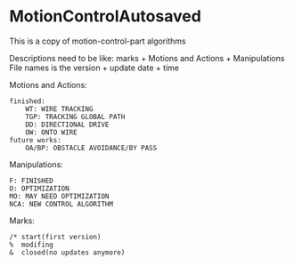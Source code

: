 # MotionControlAutosaved
This is a copy of motion-control-part algorithms

Descriptions need to be like: marks + Motions and Actions + Manipulations
File names is the version + update date + time


Motions and Actions:

	finished:
		WT: WIRE TRACKING
		TGP: TRACKING GLOBAL PATH
		DD: DIRECTIONAL DRIVE
		OW: ONTO WIRE
	future works:
		OA/BP: OBSTACLE AVOIDANCE/BY PASS


Manipulations:
	
	F: FINISHED
	O: OPTIMIZATION
	MO: MAY NEED OPTIMIZATION
	NCA: NEW CONTROL ALGORITHM

Marks:

	/* start(first version)
	%  modifing
	&  closed(no updates anymore)